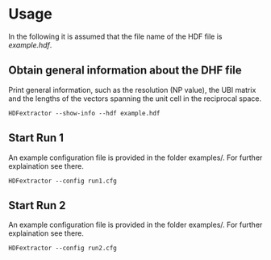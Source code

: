 # Usage

In the following it is assumed that the file name of the HDF file is *example.hdf*.

## Obtain general information about the DHF file

Print general information, such as the resolution (NP value), the UBI matrix and the lengths of the vectors spanning the unit cell in the reciprocal space.

	HDFextractor --show-info --hdf example.hdf

## Start Run 1
An example configuration file is provided in the folder examples/. For further explaination see there.

	HDFextractor --config run1.cfg

## Start Run 2
An example configuration file is provided in the folder examples/. For further explaination see there.

	HDFextractor --config run2.cfg

